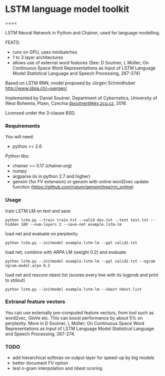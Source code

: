 # LSTM language model toolkit

====

LSTM Neural Network in Python and Chainer,
used for language modelling.

FEATS:
- runs on GPU, uses minibatches
- 1 to 3 layer architectures
- allows use of external word features (See: D Soutner, L Müller; On Continuous Space Word Representations as Input of LSTM Language Model
 Statistical Language and Speech Processing, 267-274)


Based on LSTM RNN, model proposed by Jürgen Schmidhuber
http://www.idsia.ch/~juergen/

Implemented by Daniel Soutner,
Department of Cybernetics, University of West Bohemia, Plzen, Czechia
dsoutner@kky.zcu.cz, 2016

Licensed under the 3-clause BSD.

### Requirements

You will need:
- python >= 2.6

Python libs:
- chainer >= 0.17 (chainer.org)
- numpy
- argparse (is in python 2.7 and higher)
- gensim (for FV extension) or gensim with online word2vec update function (https://github.com/rutum/gensim/tree/rm_online)

### Usage

train LSTM LM on text and save
```
python lstm.py --train train.txt --valid dev.txt --test test.txt --hidden 100 --num-layers 2 --save-net example.lstm-lm
```

load net and evaluate on perplexity
```
python lstm.py --initmodel example.lstm-lm --ppl valid2.txt
```

load net, combine with ARPA LM (weight 0.2) and evaluate
```
python lstm.py --initmodel example.lstm-lm --ppl valid2.txt --ngram ngram.model.arpa 0.2
```

load net and rescore nbest list (scores every line with its logprob and print to stdout)
```
python lstm.py --initmodel example.lstm-lm --nbest nbest.list
```

### Extranal feature vectors

You can use externally pre-computed feature vectors, from tool such as word2vec, GloVe etc. This can boost performance by about 5% on perplexity. More in D Soutner, L Müller; On Continuous Space Word Representations as Input of LSTM Language Model
 Statistical Language and Speech Processing, 267-274.

### TODO

- add hierarchical softmax on output layer for speed-up by big models
- better document FV option
- test n-gram interpolation and nbest scoring
